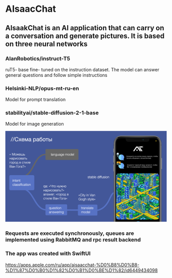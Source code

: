 # AIsaacChat

## AIsaakChat is an AI application that can carry on a conversation and generate pictures. It is based on three neural networks

### AlanRobotics/instruct-T5 
ruT5- base fine- tuned on the instruction dataset. The model can answer general questions and follow simple instructions

### Helsinki-NLP/opus-mt-ru-en 
Model for prompt translation

### stabilityai/stable-diffusion-2-1-base
Model for image generation

![alt text](https://github.com/alanrbtx/AIsaacChat/blob/main/scheme.png?raw=true)

### Requests are executed synchronously, queues are implemented using RabbitMQ and rpc result backend

### The app was created with SwiftUI

https://apps.apple.com/ru/app/aisaacchat-%D0%B8%D0%B8-%D1%87%D0%B0%D1%82%D0%B1%D0%BE%D1%82/id6449434098
